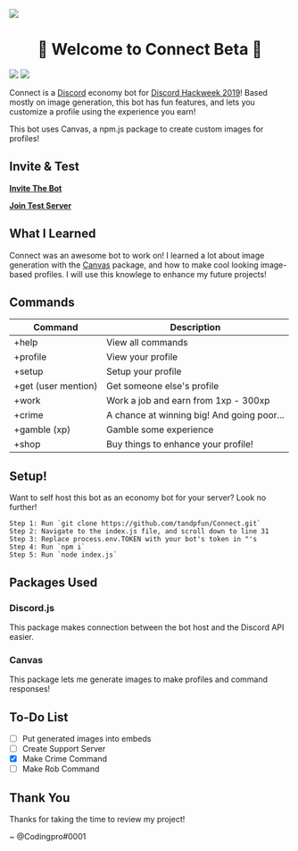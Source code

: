 ![](https://cdn.discordapp.com/attachments/593513849496404016/593883024136077332/Connect.png)
<h1 align="center">
👋  Welcome to Connect Beta  🔰
</h1>

![](https://img.shields.io/badge/Version-Beta-blue.svg) ![](https://img.shields.io/badge/Dev-Codingpro%230001-brightgreen.svg)

Connect is a [Discord](https://discordapp.com) economy bot for [Discord Hackweek 2019](https://blog.discordapp.com/discord-community-hack-week-build-and-create-alongside-us-6b2a7b7bba33)! Based mostly on image generation, this bot has fun features, and lets you customize a profile using the experience you earn!

This bot uses Canvas, a npm.js package to create custom images for profiles!

## Invite & Test
**[Invite The Bot](https://discordapp.com/api/oauth2/authorize?client_id=591893713005838336&permissions=379969&scope=bot)**

**[Join Test Server](https://discord.gg/nc9e37T)**

## What I Learned
Connect was an awesome bot to work on! I learned a lot about image generation with the [Canvas](https://www.npmjs.com/package/canvas) package, and how to make cool looking image-based profiles. I will use this knowlege to enhance my future projects!

## Commands
|Command|Description|
|--|--|
|+help|View all commands|
|+profile|View your profile|
|+setup|Setup your profile|
|+get (user mention)|Get someone else's profile|
|+work|Work a job and earn from 1xp - 300xp|
|+crime|A chance at winning big! And going poor...|
|+gamble (xp)|Gamble some experience|
|+shop|Buy things to enhance your profile!|

## Setup!
Want to self host this bot as an economy bot for your server? Look no further!
```
Step 1: Run `git clone https://github.com/tandpfun/Connect.git`
Step 2: Navigate to the index.js file, and scroll down to line 31
Step 3: Replace process.env.TOKEN with your bot's token in "'s
Step 4: Run `npm i`
Step 5: Run `node index.js`
```

## Packages Used
### Discord.js
This package makes connection between the bot host and the Discord API easier.
### Canvas
This package lets me generate images to make profiles and command responses!

## To-Do List
- [ ] Put generated images into embeds
- [ ] Create Support Server
- [x] Make Crime Command
- [ ] Make Rob Command

## Thank You
Thanks for taking the time to review my project!

\~ @Codingpro#0001
